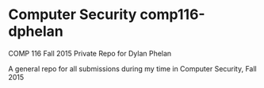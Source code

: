 # Computer Security comp116-dphelan
COMP 116 Fall 2015 Private Repo for Dylan Phelan

A general repo for all submissions during my time in Computer Security, Fall 2015
